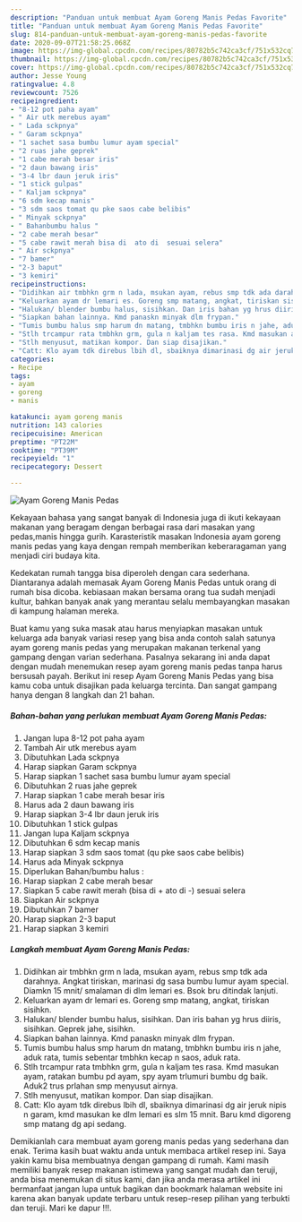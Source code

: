 ```yaml
---
description: "Panduan untuk membuat Ayam Goreng Manis Pedas Favorite"
title: "Panduan untuk membuat Ayam Goreng Manis Pedas Favorite"
slug: 814-panduan-untuk-membuat-ayam-goreng-manis-pedas-favorite
date: 2020-09-07T21:58:25.068Z
image: https://img-global.cpcdn.com/recipes/80782b5c742ca3cf/751x532cq70/ayam-goreng-manis-pedas-foto-resep-utama.jpg
thumbnail: https://img-global.cpcdn.com/recipes/80782b5c742ca3cf/751x532cq70/ayam-goreng-manis-pedas-foto-resep-utama.jpg
cover: https://img-global.cpcdn.com/recipes/80782b5c742ca3cf/751x532cq70/ayam-goreng-manis-pedas-foto-resep-utama.jpg
author: Jesse Young
ratingvalue: 4.8
reviewcount: 7526
recipeingredient:
- "8-12 pot paha ayam"
- " Air utk merebus ayam"
- " Lada sckpnya"
- " Garam sckpnya"
- "1 sachet sasa bumbu lumur ayam special"
- "2 ruas jahe geprek"
- "1 cabe merah besar iris"
- "2 daun bawang iris"
- "3-4 lbr daun jeruk iris"
- "1 stick gulpas"
- " Kaljam sckpnya"
- "6 sdm kecap manis"
- "3 sdm saos tomat qu pke saos cabe belibis"
- " Minyak sckpnya"
- " Bahanbumbu halus "
- "2 cabe merah besar"
- "5 cabe rawit merah bisa di  ato di  sesuai selera"
- " Air sckpnya"
- "7 bamer"
- "2-3 baput"
- "3 kemiri"
recipeinstructions:
- "Didihkan air tmbhkn grm n lada, msukan ayam, rebus smp tdk ada darahnya. Angkat tiriskan, marinasi dg sasa bumbu lumur ayam special. Diamkn 15 mnit/ smalaman di dlm lemari es. Bsok bru ditindak lanjuti."
- "Keluarkan ayam dr lemari es. Goreng smp matang, angkat, tiriskan sisihkn."
- "Halukan/ blender bumbu halus, sisihkan. Dan iris bahan yg hrus diiris, sisihkan. Geprek jahe, sisihkn."
- "Siapkan bahan lainnya. Kmd panaskn minyak dlm frypan."
- "Tumis bumbu halus smp harum dn matang, tmbhkn bumbu iris n jahe, aduk rata, tumis sebentar tmbhkn kecap n saos, aduk rata."
- "Stlh trcampur rata tmbhkn grm, gula n kaljam tes rasa. Kmd masukan ayam, ratakan bumbu pd ayam, spy ayam trlumuri bumbu dg baik. Aduk2 trus prlahan smp menyusut airnya."
- "Stlh menyusut, matikan kompor. Dan siap disajikan."
- "Catt: Klo ayam tdk direbus lbih dl, sbaiknya dimarinasi dg air jeruk nipis n garam, kmd masukan ke dlm lemari es slm 15 mnit. Baru kmd digoreng smp matang dg api sedang."
categories:
- Recipe
tags:
- ayam
- goreng
- manis

katakunci: ayam goreng manis 
nutrition: 143 calories
recipecuisine: American
preptime: "PT22M"
cooktime: "PT39M"
recipeyield: "1"
recipecategory: Dessert

---
```



![Ayam Goreng Manis Pedas](https://img-global.cpcdn.com/recipes/80782b5c742ca3cf/751x532cq70/ayam-goreng-manis-pedas-foto-resep-utama.jpg)

Kekayaan bahasa yang sangat banyak di Indonesia juga di ikuti kekayaan makanan yang beragam dengan berbagai rasa dari masakan yang pedas,manis hingga gurih. Karasteristik masakan Indonesia ayam goreng manis pedas yang kaya dengan rempah memberikan keberaragaman yang menjadi ciri budaya kita.


Kedekatan rumah tangga bisa diperoleh dengan cara sederhana. Diantaranya adalah memasak Ayam Goreng Manis Pedas untuk orang di rumah bisa dicoba. kebiasaan makan bersama orang tua sudah menjadi kultur, bahkan banyak anak yang merantau selalu membayangkan masakan di kampung halaman mereka.



Buat kamu yang suka masak atau harus menyiapkan masakan untuk keluarga ada banyak variasi resep yang bisa anda contoh salah satunya ayam goreng manis pedas yang merupakan makanan terkenal yang gampang dengan varian sederhana. Pasalnya sekarang ini anda dapat dengan mudah menemukan resep ayam goreng manis pedas tanpa harus bersusah payah.
Berikut ini resep Ayam Goreng Manis Pedas yang bisa kamu coba untuk disajikan pada keluarga tercinta. Dan sangat gampang hanya dengan 8 langkah dan 21 bahan.


<!--inarticleads1-->

##### Bahan-bahan yang perlukan membuat Ayam Goreng Manis Pedas:

1. Jangan lupa 8-12 pot paha ayam
1. Tambah  Air utk merebus ayam
1. Dibutuhkan  Lada sckpnya
1. Harap siapkan  Garam sckpnya
1. Harap siapkan 1 sachet sasa bumbu lumur ayam special
1. Dibutuhkan 2 ruas jahe geprek
1. Harap siapkan 1 cabe merah besar iris
1. Harus ada 2 daun bawang iris
1. Harap siapkan 3-4 lbr daun jeruk iris
1. Dibutuhkan 1 stick gulpas
1. Jangan lupa  Kaljam sckpnya
1. Dibutuhkan 6 sdm kecap manis
1. Harap siapkan 3 sdm saos tomat (qu pke saos cabe belibis)
1. Harus ada  Minyak sckpnya
1. Diperlukan  Bahan/bumbu halus :
1. Harap siapkan 2 cabe merah besar
1. Siapkan 5 cabe rawit merah (bisa di + ato di -) sesuai selera
1. Siapkan  Air sckpnya
1. Dibutuhkan 7 bamer
1. Harap siapkan 2-3 baput
1. Harap siapkan 3 kemiri




<!--inarticleads2-->

##### Langkah membuat  Ayam Goreng Manis Pedas:

1. Didihkan air tmbhkn grm n lada, msukan ayam, rebus smp tdk ada darahnya. Angkat tiriskan, marinasi dg sasa bumbu lumur ayam special. Diamkn 15 mnit/ smalaman di dlm lemari es. Bsok bru ditindak lanjuti.
1. Keluarkan ayam dr lemari es. Goreng smp matang, angkat, tiriskan sisihkn.
1. Halukan/ blender bumbu halus, sisihkan. Dan iris bahan yg hrus diiris, sisihkan. Geprek jahe, sisihkn.
1. Siapkan bahan lainnya. Kmd panaskn minyak dlm frypan.
1. Tumis bumbu halus smp harum dn matang, tmbhkn bumbu iris n jahe, aduk rata, tumis sebentar tmbhkn kecap n saos, aduk rata.
1. Stlh trcampur rata tmbhkn grm, gula n kaljam tes rasa. Kmd masukan ayam, ratakan bumbu pd ayam, spy ayam trlumuri bumbu dg baik. Aduk2 trus prlahan smp menyusut airnya.
1. Stlh menyusut, matikan kompor. Dan siap disajikan.
1. Catt: Klo ayam tdk direbus lbih dl, sbaiknya dimarinasi dg air jeruk nipis n garam, kmd masukan ke dlm lemari es slm 15 mnit. Baru kmd digoreng smp matang dg api sedang.




Demikianlah cara membuat ayam goreng manis pedas yang sederhana dan enak. Terima kasih buat waktu anda untuk membaca artikel resep ini. Saya yakin kamu bisa membuatnya dengan gampang di rumah. Kami masih memiliki banyak resep makanan istimewa yang sangat mudah dan teruji, anda bisa menemukan di situs kami, dan jika anda merasa artikel ini bermanfaat jangan lupa untuk bagikan dan bookmark halaman website ini karena akan banyak update terbaru untuk resep-resep pilihan yang terbukti dan teruji. Mari ke dapur !!!. 
